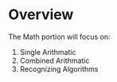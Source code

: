 # Overview

The Math portion will focus on:
1. Single Arithmatic
2. Combined Arithmatic
3. Recognizing Algorithms